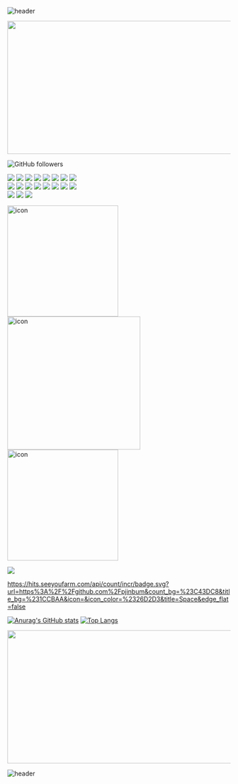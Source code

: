 
<!-- ![header](https://capsule-render.vercel.app/api?text=PJB!&fontSize=20&rotate=-30) -->

![header](https://capsule-render.vercel.app/api?type=waving&text=PJB!&height=150&&stroke=61dafb&fontAlign=90&fontSize=20&rotate=0)




<img src="https://mblogthumb-phinf.pstatic.net/MjAxODA1MjlfMjY2/MDAxNTI3NTcwODY5NTg0.nUlWxNLL-m_r2mlN1tU_zln9t2jZ9Ew_m8nig2IbLz4g.dC59AT5ygy3BPL47za7CeD_Af8WCnCRAroAYsnAo6h4g.GIF.rlfjrl24/%EB%B2%9A%EA%BD%83_%286%29.gif?type=w800" width="850" height="300">







![GitHub followers](https://img.shields.io/github/followers/pjinbum?style=social)
<!-- 뱃지-->
<span><img src="https://img.shields.io/badge/html5-E34F26?style=for-the-badge&logo=html5&logoColor=white"></span>
<span><img src="https://img.shields.io/badge/CSS-blue?style=for-the-badge&logo=css3&logoColor=white"></span>
<span><img src="https://img.shields.io/badge/JavaScript-ffff09?style=for-the-badge&logo=JavaScript&logoColor=white"></span>
<span><img src="https://img.shields.io/badge/Jquery-green?style=for-the-badge&logo=jQuery&logoColor=white"></span>
<span><img src="https://img.shields.io/badge/bootstrap-pink?style=for-the-badge&logo=Bootstrap&logoColor=white"></span>
<span><img src="https://img.shields.io/badge/nodeJs-f89901?style=for-the-badge&logo=Node.js&logoColor=white"></span>
<span><img src="https://img.shields.io/badge/react-61dafb?style=for-the-badge&logo=React&logoColor=white"></span>
<span><img src="https://img.shields.io/badge/SQL-Yellow?style=for-the-badge&logo=Microsoft SQL Server&logoColor=white"></span>
<br>
<span><img src="https://img.shields.io/badge/VueJs-4fc08d?style=for-the-badge&logo=Vue.js&logoColor=white"></span>
<span><img src="https://img.shields.io/badge/TypeScript-00aff0?style=for-the-badge&logo=TypeScript&logoColor=white"></span>
<span><img src="https://img.shields.io/badge/github-181717?style=for-the-badge&logo=GitHub&logoColor=white"></span>
<span><img src="https://img.shields.io/badge/jsx-6833cb?style=for-the-badge&logo=Neutralinojs&logoColor=white"></span>
<span><img src="https://img.shields.io/badge/Python-ffff09?style=for-the-badge&logo=Python&logoColor=white"></span>
<span><img src="https://img.shields.io/badge/firebase-fa2101?style=for-the-badge&logo=firebase&logoColor=white"></span>
<span><img src="https://img.shields.io/badge/JSON-yellow?style=for-the-badge&logo=JSON&logoColor=white"></span>
<span><img src="https://img.shields.io/badge/PlayStation-FE5196?style=for-the-badge&logo=PlayStation&logoColor=white"></span>
<br>
<span><img src="https://img.shields.io/badge/ajax-blue?style=for-the-badge&logo=Neutralinojs&logoColor=white"></span>
<span><img src="https://img.shields.io/badge/git-aqua?style=for-the-badge&logo=git&logoColor=white"></span>
<span><img src="https://img.shields.io/badge/sass-f89901?style=for-the-badge&logo=Sass&logoColor=white"></span>








<!--
<img src="https://img.shields.io/badge/CSS-blue?style=flat&logo=Sass&logoColor=CC6699"/>
<img src="https://img.shields.io/badge/{내용}-{배경 색깔}?style={스타일}&logo={로고이름}&logoColor={로고 색깔}"/>
https://simpleicons.org/ 로고사이트
https://github.com/anuraghazra/github-readme-stats
[![Top Langs](https://github-readme-stats.vercel.app/api/top-langs/?username=깃허브아이디)](https://github.com/깃허브아이디/github-readme-stats)
[![Anurag's GitHub stats](https://github-readme-stats.vercel.app/api?username=깃허브아이디)](https://github.com/깃허브아이디/github-readme-stats)

![Anurag's GitHub stats](https://github-readme-stats.vercel.app/api?username=깃허브이름&show_icons=true&theme=dark)
-->




<span><img src="https://techstack-generator.vercel.app/js-icon.svg" alt="icon" width="250" height="250" /></span>
<span><img src="https://techstack-generator.vercel.app/react-icon.svg" alt="icon" width="300" height="300" /></span>
<span><img src="https://techstack-generator.vercel.app/ts-icon.svg" alt="icon" width="250" height="250" /></span>

<!--방문자수-->

<a href="https://hits.seeyoufarm.com"><img src="https://hits.seeyoufarm.com/api/count/incr/badge.svg?url=https%3A%2F%2Fgithub.com%2Fpjinbum&count_bg=%23C43DC8&title_bg=%231CCBAA&icon=&icon_color=%2326D2D3&title=Space&edge_flat=false"/></a>

https://hits.seeyoufarm.com/api/count/incr/badge.svg?url=https%3A%2F%2Fgithub.com%2Fpjinbum&count_bg=%23C43DC8&title_bg=%231CCBAA&icon=&icon_color=%2326D2D3&title=Space&edge_flat=false

<!--
![Anurag's GitHub stats](https://github-readme-stats.vercel.app/api?username=pjinbum&show_icons=true&theme=dark)
[![Top Langs](https://github-readme-stats.vercel.app/api/top-langs/?username=pjinbum&layout=compact)](https://github.com/anuraghazra/github-readme-stats)
[![Top Langs](https://github-readme-stats.vercel.app/api/top-langs/?username=pjinbum)](https://github.com/pjinbum/github-readme-stats)

-->



[![Anurag's GitHub stats](https://github-readme-stats.vercel.app/api?username=pjinbum)](https://github.com/pjinbum/github-readme-stats)
[![Top Langs](https://github-readme-stats.vercel.app/api/top-langs/?username=pjinbum&layout=compact&card_height=500)](https://github.com/anuraghazra/github-readme-stats)


<img src="https://search.pstatic.net/common/?src=http%3A%2F%2Fblogfiles.naver.net%2FMjAxODExMDFfMzMg%2FMDAxNTQxMDQ5OTE4MDk0.28v5qxmvt53dUK8LK4YxxRqRGwiXZNQX-epxH7uDIskg.BkTWxjFYeJbKDk7zM56NtFvvU0WjTe9XrBtrSNpxYx8g.JPEG.dvd671%2Fmirage_%25A8%25CF%25BD%25B4%25B0%25A1%25B7%25CE%25C1%25EE.jpg&type=sc960_832" width="850" height="300">

![header](https://capsule-render.vercel.app/api?type=rect&height=200&text=Upgrade%20Together&fontAlign=50&stroke=00FF00)









